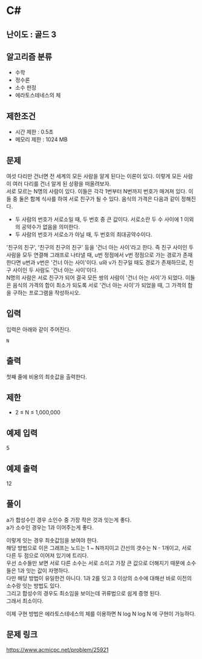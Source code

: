 # C#

## 난이도 : 골드 3

## 알고리즘 분류
  - 수학
  - 정수론
  - 소수 판정
  - 에라토스테네스의 체

## 제한조건
  - 시간 제한 : 0.5초
  - 메모리 제한 : 1024 MB

## 문제
여섯 다리만 건너면 전 세계의 모든 사람을 알게 된다는 이론이 있다. 이렇게 모든 사람이 여러 다리를 건너 알게 된 상황을 떠올려보자.<br/>
서로 모르는 N명의 사람이 있다. 이들은 각각 1번부터 N번까지 번호가 매겨져 있다. 이들 중 둘은 함께 식사를 하여 서로 친구가 될 수 있다. 음식의 가격은 다음과 같이 정해진다.<br/>

  - 두 사람의 번호가 서로소일 때, 두 번호 중 큰 값이다. 서로소란 두 수 사이에 1 이외의 공약수가 없음을 의미한다.
  - 두 사람의 번호가 서로소가 아닐 때, 두 번호의 최대공약수이다.

'친구의 친구', '친구의 친구의 친구' 등을 '건너 아는 사이'라고 한다. 즉 친구 사이인 두 사람을 모두 연결해 그래프로 나타낼 때, u번 정점에서 v번 정점으로 가는 경로가 존재한다면 u번과 v번은 '건너 아는 사이'이다. u와 v가 친구일 때도 경로가 존재하므로, 친구 사이인 두 사람도 '건너 아는 사이'이다.<br/>
N명의 사람은 서로 친구가 되어 결국 모든 쌍의 사람이 '건너 아는 사이'가 되었다. 이들은 음식의 가격의 합이 최소가 되도록 서로 '건너 아는 사이'가 되었을 때, 그 가격의 합을 구하는 프로그램을 작성하시오.<br/>


## 입력
입력은 아래와 같이 주어진다.<br/>

	N


## 출력
첫째 줄에 비용의 최솟값을 출력한다.<br/>


## 제한
  - 2 ≤ N ≤ 1,000,000


## 예제 입력
5<br/>


## 예제 출력
12<br/>


## 풀이
a가 합성수인 경우 소인수 중 가장 작은 것과 잇는게 좋다.<br/>
a가 소수인 경우는 1과 이어주는게 좋다.<br/>


이렇게 잇는 경우 최솟값임을 보여야 한다.<br/>
해당 방법으로 이은 그래프는 노드는 1 ~ N까지이고 간선의 갯수는 N - 1개이고, 서로 다른 두 점으로 이어져 있기에 트리다.<br/>
우선 소수들만 보면 서로 다른 소수는 서로 소이고 가장 큰 값으로 더해지기 때문에 소수들은 1과 잇는 값이 자명하다.<br/>
다만 해당 방법이 유일한건 아니다. 1과 2를 잇고 3 이상의 소수에 대해선 바로 이전의 소수랑 잇는 방법도 있다.<br/>
그리고 합성수의 경우도 최소임을 보이는데 귀류법으로 쉽게 증명 된다.<br/>
그래서 최소이다.<br/>


이제 구현 방법은 에라토스테네스의 체를 이용하면 N log N log N 에 구현이 가능하다.<br/>


## 문제 링크
https://www.acmicpc.net/problem/25921